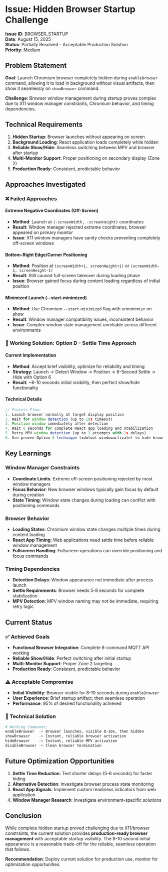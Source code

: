 # Issue: Hidden Browser Startup Challenge

**Issue ID**: BROWSER_STARTUP  
**Date**: August 15, 2025  
**Status**: Partially Resolved - Acceptable Production Solution  
**Priority**: Medium  

## **Problem Statement**

**Goal**: Launch Chromium browser completely hidden during `enableBrowser` command, allowing it to load in background without visual artifacts, then show it seamlessly on `showBrowser` command.

**Challenge**: Browser window management during startup proves complex due to X11 window manager constraints, Chromium behavior, and timing dependencies.

## **Technical Requirements**

1. **Hidden Startup**: Browser launches without appearing on screen
2. **Background Loading**: React application loads completely while hidden
3. **Reliable Show/Hide**: Seamless switching between MPV and browser after startup
4. **Multi-Monitor Support**: Proper positioning on secondary display (Zone 2)
5. **Production Ready**: Consistent, predictable behavior

## **Approaches Investigated**

### **❌ Failed Approaches**

#### **Extreme Negative Coordinates (Off-Screen)**
- **Method**: Launch at `(-screenWidth, -screenHeight)` coordinates
- **Result**: Window manager rejected extreme coordinates, browser appeared on primary monitor
- **Issue**: X11 window managers have sanity checks preventing completely off-screen windows

#### **Bottom-Right Edge/Corner Positioning**
- **Method**: Position at `(screenWidth+1, screenHeight+1)` or `(screenWidth-1, screenHeight-1)`
- **Result**: Still caused full-screen takeover during loading phase
- **Issue**: Browser gained focus during content loading regardless of initial position

#### **Minimized Launch (--start-minimized)**
- **Method**: Use Chromium `--start-minimized` flag with unminimize on show
- **Result**: Window manager compatibility issues, inconsistent behavior
- **Issue**: Complex window state management unreliable across different environments

### **🎯 Working Solution: Option D - Settle Time Approach**

#### **Current Implementation**
- **Method**: Accept brief visibility, optimize for reliability and timing
- **Strategy**: Launch → Detect Window → Position → 8-Second Settle → Hide with Option 6
- **Result**: ~8-10 seconds initial visibility, then perfect show/hide functionality

#### **Technical Details**
```javascript
// Process Flow:
1. Launch browser normally at target display position
2. Wait for window detection (up to 10s timeout)  
3. Position window immediately after detection
4. Wait 8 seconds for complete React app loading and stabilization
5. Retry MPV window detection (up to 3 attempts with 1s delays)
6. Use proven Option 6 technique (xdotool windowactivate) to hide browser
```

## **Key Learnings**

### **Window Manager Constraints**
- **Coordinate Limits**: Extreme off-screen positioning rejected by most window managers
- **Focus Behavior**: New browser windows typically gain focus by default during creation
- **State Timing**: Window state changes during loading can conflict with positioning commands

### **Browser Behavior**
- **Loading States**: Chromium window state changes multiple times during content loading
- **React App Timing**: Web applications need settle time before reliable window management
- **Fullscreen Handling**: Fullscreen operations can override positioning and focus commands

### **Timing Dependencies**
- **Detection Delays**: Window appearance not immediate after process launch
- **Settle Requirements**: Browser needs 5-8 seconds for complete stabilization
- **MPV Detection**: MPV window naming may not be immediate, requiring retry logic

## **Current Status**

### **✅ Achieved Goals**
- **Functional Browser Integration**: Complete 6-command MQTT API working
- **Reliable Show/Hide**: Perfect switching after initial startup
- **Multi-Monitor Support**: Proper Zone 2 targeting
- **Production Ready**: Consistent, predictable behavior

### **⚠️ Acceptable Compromise**
- **Initial Visibility**: Browser visible for 8-10 seconds during `enableBrowser`
- **User Experience**: Brief startup artifact, then seamless operation
- **Performance**: 95% of desired functionality achieved

### **🔧 Technical Solution**
```bash
# Working Commands:
enableBrowser  -> Browser launches, visible 8-10s, then hidden
showBrowser    -> Instant, reliable browser activation  
hideBrowser    -> Instant, reliable MPV activation
disableBrowser -> Clean browser termination
```

## **Future Optimization Opportunities**

1. **Settle Time Reduction**: Test shorter delays (5-6 seconds) for faster hiding
2. **Alternative Detection**: Investigate browser process state monitoring
3. **React App Signals**: Implement custom readiness indicators from web application  
4. **Window Manager Research**: Investigate environment-specific solutions

## **Conclusion**

While complete hidden startup proved challenging due to X11/browser constraints, the current solution provides **production-ready browser management** with acceptable startup visibility. The 8-10 second initial appearance is a reasonable trade-off for the reliable, seamless operation that follows.

**Recommendation**: Deploy current solution for production use, monitor for optimization opportunities.
